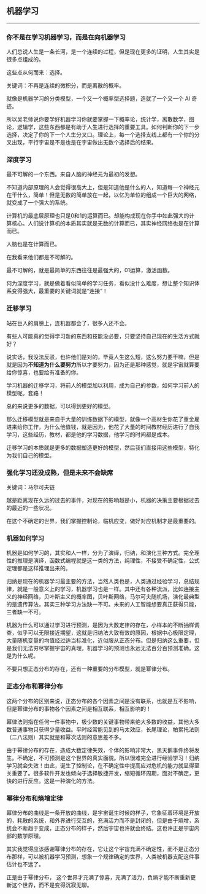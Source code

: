 ## 机器学习

---

### 你不是在学习机器学习，而是在向机器学习

人们总说人生是一条长河，是一个连续的过程，但是现在更多的证明，人生其实是很多点组成的。

这些点从何而来：选择。

关键词：不再是连续的微积分，而是离散的概率。

就像是机器学习的分类模型，一个又一个概率型选择题，造就了一个又一个 AI 奇迹。

所以吴老师说你要学好机器学习你就要掌握一下概率论，统计学，离散数学，图论，逻辑学，这些东西都是有助于人生进行选择的重要工具。如何判断你的下一步选择，决定了你的下一个人生分叉口。理论上，每一个选择支线上都有一个你的分叉出现，平行宇宙是不是也是在宇宙做出无数个选择后的结果。

### 深度学习

最不可解的一个东西。来自人脑的神经元为最初的发想。

不知道内部原理的人会觉得很高大上，但是知道他是什么的人，知道每一个神经元在干什么，简单！但是无数的简单放在一起，以亿为单位的组成一个巨大的网络，就变成了一个强大的系统。

计算机的最底层原理也只是0和1的运算而已。却能构成现在你手中如此强大的计算核心。人们说计算机的本质其实就是无数的计算而已，其实神经网络也是在计算而已。

人脑也是在计算而已。

在我看来他们都是不可解的。

最不可解的，就是最简单的东西往往是最强大的，01运算，激活函数。

何为深度学习，就是做着看似简单的学习任务，看似没什么难度，想让整个知识体系变得强大，最重要的关键词就是“连接”！


### 迁移学习

站在巨人的肩膀上，连机器都会了，很多人还不会。

有些人可能真的觉得学习新的东西和技能没必要，只要坚持自己现在的生活方式就好？

说实话，我没法反驳，也许他们是对的，毕竟人生这么短，这么努力要干嘛，但是就是因为**不知道为什么要努力**所以才要努力，因为还是那种感觉，就是宇宙就算要给你惊喜，也要给有准备的你。

学习机器的迁移学习，将前人的模型加以利用，成为自己的参数，如何学习前人的模型呢。套路！

总的来说更多的数据，可以得到更好的模型。

那么迁移模型就是来自于大量的训练数据下的模型，就像一个高材生你花了重金雇进来给你工作，为什么他值钱，就是因为，他花了大量的时间教材经历进行了自我学习，这些经历，教材，都是他的学习数据，他学习的时间都是成本。

迁移学习的本质就是更多的数据塑造更好的模型，然后我们直接用这些模型，特化为我们自己的模型。

### 强化学习还没成熟，但是未来不会缺席

关键词：马尔可夫链

越是距离现在久远的过去的事件，对现在的影响越是小，机器的决策主要根据过去的最近的一些状况。

在这个不确定的世界，我们掌握控制论，临机应变，做好对应机制才是最重要的。

### 机器如何学习

机器是如何学习的，其实和人一样，分为了演绎，归纳，和演化三种方式。完全理性的推理是演绎，函数式编程就是这一类的方法，纯理性，不接受不确定性，公式定理都是这样推理出来的。

归纳是现在的机器学习最主要的方法，当然人类也是，人类通过经验学习，总结规律，就是一般意义上的学习，机器学习也是一样。其中还有各种流派，比如连接主义的神经网络，贝叶斯主义的概率图，贝叶斯网络，马尔可夫随机场，演化最典型的是遗传算法，其实三种学习方法缺一不可。未来的人工智能想要真正获得只能，三者缺一不可。

机器为什么可以通过学习进行预测，是因为大数定律的存在，小样本的不断抽样调查，似乎可以无限接近期望，这就是归纳法大致有效的原因，根据中心极限定理，大量随机变量的均值经过适当标准化，近似服从正态分布。但是归纳这么重要，但是我们无法穷尽掌握宇宙的真理，机器学习的预测也永远无法百分百预测准确。这是为什么呢。

不要只想正态分布的存在，还有一种重要的分布模型，就是幂律分布。

### 正态分布和幂律分布

这两个分布的区别来说，正态分布的各个因素之间是没有联系，也就是互不影响，但是幂律分布的事物各个因素之间是相互联系，相互影响的！

幂律法则指在任何一件事物中，极少数的关键事物带来绝大多数的收益，其他大多数普通事物只获得少量收益。平时经常能见到的马太效应，长尾理论，帕累托法则（二八法则）其实就是和幂次法则的意思差不多。

由于幂律分布的存在，造成大数定律失效，个体的影响非常大，黑天鹅事件终将发生。不确定，不可预测是这个世界的真实面貌。所以很难完全进行经验学习！归纳学习就会失效！由此，诞生了控制论，在不确定性中提高应对危机的能力就显得至关重要了。很多软件开发也倾向于选择敏捷开发，缩短循环周期，面对不确定，更快的进行反应。这是一种演化的方法。

### 幂律分布和熵增定律

幂律分布的曲线是一条开放的曲线，是宇宙诞生时候的样子，它象征着环境是开放的，耗散的系统，和外界进行交互的，充满活力而不是封闭的，但是由于熵增，系统会不断趋于变成，正态分布的样子，然后宇宙也许就会终结。这也许正是宇宙内部的数学原理。

其实我觉得应该感谢幂律分布的存在，它让这个宇宙充满不确定性，而不是正态分布那样，可以被机器学习预测，想象一个规律确定的世界，人类被机器支配这件事估计也不远了。

正是由于幂律分布， 这个世界才充满了惊喜，充满了活力，负熵才能不断重新更新这个世界，而不是变得沉寂无聊。

